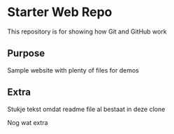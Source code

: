 # Starter Web Repo

This repository is for showing how Git and GitHub work

## Purpose

Sample website with plenty of files for demos

## Extra

Stukje tekst omdat readme file al bestaat in deze clone

Nog wat extra